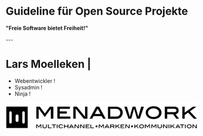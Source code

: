 <!-- .slide: data-background="images/reactions/tumblr_naibzc7Fvs1tyyep4o6_r1_250.gif" data-state="inverted" -->
<br /><br />
<br /><br />
# Guideline für Open Source Projekte

<p class="fragment">
  <strong>
    "Freie Software bietet Freiheit!"
  </strong>
</p>
---
<!-- .slide: data-background="images/backgrounds/shutterstock_150137660.jpg" data-state="inverted" -->

<div class="animate-text">
  <div class="visible">
    <h1>
      Lars Moelleken |
    </h1>
    <ul>
      <li>Webentwickler !</li>
      <li>Sysadmin !</li>
      <li>Ninja !</li>
    </ul>
  </div>
</div>

<div class="fragment">
  <a href="http://www.menadwork.com">
    <img src="images/menadwork-logo.svg" onerror="this.src='/images/menadwork-logo.png';this.onerror=null;" class="menadwork-logo" alt="Logo von Menadwork">
  </a>
</div>
